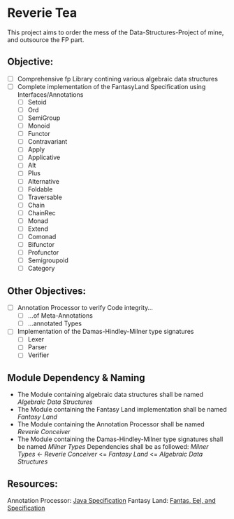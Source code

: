 # Reverie Tea

This project aims to order the mess of the Data-Structures-Project of mine, and outsource the FP part.

## Objective:
- [ ] Comprehensive fp Library contining various algebraic data structures
- [ ] Complete implementation of the FantasyLand Specification using Interfaces/Annotations
  - [ ] Setoid
  - [ ] Ord
  - [ ] SemiGroup
  - [ ] Monoid
  - [ ] Functor
  - [ ] Contravariant
  - [ ] Apply
  - [ ] Applicative
  - [ ] Alt
  - [ ] Plus
  - [ ] Alternative
  - [ ] Foldable
  - [ ] Traversable
  - [ ] Chain
  - [ ] ChainRec
  - [ ] Monad
  - [ ] Extend
  - [ ] Comonad
  - [ ] Bifunctor
  - [ ] Profunctor
  - [ ] Semigroupoid
  - [ ] Category

## Other Objectives:
- [ ] Annotation Processor to verify Code integrity…
  - [ ] …of Meta-Annotations
  - [ ] …annotated Types
- [ ] Implementation of the Damas-Hindley-Milner type signatures
  - [ ] Lexer
  - [ ] Parser
  - [ ] Verifier

## Module Dependency & Naming
- The Module containing algebraic data structures shall be named _Algebraic Data Structures_
- The Module containing the Fantasy Land implementation shall be named _Fantasy Land_
- The Module containing the Annotation Processor shall be named _Reverie Conceiver_
- The Module containing the Damas-Hindley-Milner type signatures shall be named _Milner Types_
Dependencies shall be as followed:
_Milner Types_ <- _Reverie Conceiver_ <= _Fantasy Land_ <= _Algebraic Data Structures_

## Resources:
  Annotation Processor: [Java Specification](https://docs.oracle.com/en/java/javase/15/docs/api/java.compiler/javax/lang/model/type/package-summary.html)
  Fantasy Land: [Fantas, Eel, and Specification](http://www.tomharding.me/fantasy-land/ "by Tom Harding")
